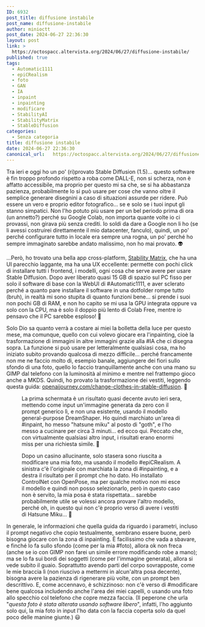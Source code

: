 ```yaml
---
ID: 6932
post_title: diffusione instabile
post_name: diffusione-instabile
author: minioctt
post_date: 2024-06-27 22:36:30
layout: post
link: >
  https://octospacc.altervista.org/2024/06/27/diffusione-instabile/
published: true
tags:
  - Automatic1111
  - epiCRealism
  - foto
  - GAN
  - IA
  - inpaint
  - inpainting
  - modificare
  - StabilityAI
  - StabilityMatrix
  - StableDiffusion
categories:
  - Senza categoria
title: diffusione instabile
date: 2024-06-27 22:36:30
canonical_url:   https://octospacc.altervista.org/2024/06/27/diffusione-instabile/
---
```

<!-- wp:paragraph -->
<p>Tra ieri e oggi ho un po' (ri)provato Stable Diffusion (1.5)... questo software è fin troppo profondo rispetto a roba come DALL-E, non si scherza, non è affatto accessibile, ma proprio per questo mi sa che, se si ha abbastanza pazienza, probabilmente lo si può usare per cose che vanno oltre il semplice generare disegnini a caso di situazioni assurde per ridere. Può essere un vero e proprio editor fotografico... se e solo se i tuoi input gli stanno simpatici. Non l'ho potuto più usare per un bel periodo prima di ora (un annetto?) perché su Google Colab, non importa quante volte io ci provassi, non girava più senza crediti. Io soldi da dare a Google non li ho (se li avessi costruirei direttamente il mio datacenter, fanculo), quindi, un po' perché configurare tutto in locale era sempre una rogna, un po' perché ho sempre immaginato sarebbe andato malissimo, non ho mai provato. 👽️</p>
<!-- /wp:paragraph -->

<!-- wp:paragraph -->
<p>...Però, ho trovato una bella app cross-platform, <a href="https://github.com/LykosAI/StabilityMatrix">Stability Matrix</a>, che ha una UI parecchio laggante, ma ha una UX eccellente: permette con pochi click di installare tutti i frontend, i modelli, ogni cosa che serve avere per usare Stable Diffusion. Dopo aver liberato quasi 15 GB di spazio sul PC fisso per solo il software di base con la WebUI di #Automatic1111, e aver sclerato perché a quanto pare installare il software in una dotfolder rompe tutto (bruh), in realtà mi sono stupita di quanto funzioni bene... si prende i suoi non pochi GB di RAM, e non ho capito se mi usa la GPU integrata oppure va solo con la CPU, ma è solo il doppio più lento di Colab Free, mentre io pensavo che il PC sarebbe esploso! 💖️</p>
<!-- /wp:paragraph -->

<!-- wp:paragraph -->
<p>Solo Dio sa quanto verrà a costare ai miei la bolletta della luce per questo mese, ma comunque, quello con cui volevo giocare era l'inpainting, cioè la trasformazione di immagini in altre immagini grazie alla #IA che ci disegna sopra. La funzione si può usare per letteralmente qualsiasi cosa, ma ho iniziato subito provando qualcosa di mezzo difficile... perché francamente non me ne faccio molto di, esempio banale, aggiungere dei fiori sullo sfondo di una foto, quello lo faccio tranquillamente anche con una mano su GIMP dal telefono con la luminosità al minimo e mentre nel frattempo gioco anche a MKDS. Quindi, ho provato la trasformazione dei vestiti, leggendo questa guida: <a href="https://openaijourney.com/change-clothes-in-stable-diffusion/">openaijourney.com/change-clothes-in-stable-diffusion</a>. 🥻️</p>
<!-- /wp:paragraph -->

<!-- wp:paragraph -->
<p></p>
<!-- /wp:paragraph -->

<!-- wp:image {"id":6933,"sizeSlug":"large","linkDestination":"none"} -->
<figure class="wp-block-image size-large"><img src="{{site.cdnurl}}/assets/uploads/2024/06/image-9-960x528.png" alt="" class="wp-image-6933"/><figcaption class="wp-element-caption">La prima schermata è un risultato quasi decente avuto ieri sera, mettendo come input un'immagine generata da zero con il prompt generico lì, e non una esistente, usando il modello general-purpose DreamShaper. Ho quindi marchiato un'area di #inpaint, ho messo "hatsune miku" al posto di "goth", e l'ho messo a cucinare per circa 3 minuti... ed ecco qui. Peccato che, con virtualmente qualsiasi altro input, i risultati erano enormi miss per una richiesta simile. 🤥️</figcaption></figure>
<!-- /wp:image -->

<!-- wp:paragraph -->
<p></p>
<!-- /wp:paragraph -->

<!-- wp:image {"id":6937,"sizeSlug":"large","linkDestination":"none"} -->
<figure class="wp-block-image size-large"><img src="{{site.cdnurl}}/assets/uploads/2024/06/lolimoment-1-960x542.png" alt="" class="wp-image-6937"/><figcaption class="wp-element-caption">Dopo un casino allucinante, solo stasera sono riuscita a modificare una mia foto, ma usando il modello #epiCRealism. A sinistra c'è l'originale con marchiata la zona di #inpainting, e a destra il risultato per il prompt che ho dato. Ho installato ControlNet con OpenPose, ma per qualche motivo non mi esce il modello e quindi non posso selezionarlo, però in questo caso non è servito, la mia posa è stata rispettata... sarebbe probabilmente utile se volessi ancora provare l'altro modello, perché oh, in questo qui non c'è proprio verso di avere i vestiti di Hatsune Miku... 💎️</figcaption></figure>
<!-- /wp:image -->

<!-- wp:paragraph -->
<p></p>
<!-- /wp:paragraph -->

<!-- wp:paragraph -->
<p>In generale, le informazioni che quella guida da riguardo i parametri, incluso il prompt negativo che copio testualmente, sembrano essere buone, però bisogna giocare con la zona di inpainting. È facilissimo che vada a sbavare, e finché lo fa sullo sfondo (come per la mia #foto), allora ok non freca (anche se io con GIMP non farei un simile errore modificando robe a mano); ma se lo fa sui bordi dei soggetti (come per l'immagine generata), allora si vede subito il guaio. Soprattutto avendo parti del corpo sovrapposte, come le mie braccia lì (non riuscivo a mettermi in alcun'altra posa decente), bisogna avere la pazienza di rigenerare più volte, con un prompt ben descrittivo. E, come accennavo, è schizzinoso: non c'è verso di #modificare bene qualcosa includendo anche l'area dei miei capelli, o usando una foto allo specchio col telefono che copre mezza faccia. (Il peperone che urla "<em>questa foto è stata alterata usando software libero</em>", infatti, l'ho aggiunto solo qui, la mia foto in input l'ho data con la faccia coperta solo da quel poco delle manine giunte.) 😃️</p>
<!-- /wp:paragraph -->